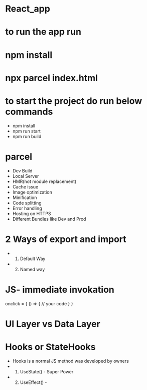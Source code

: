 # React_app
# to run the app run
# npm install
# npx parcel index.html

# to start the project do run below commands
 - npm install
 - npm run start 
 - npm run build

# parcel 
- Dev Build 
- Local Server
- HMR(hot module replacement)
- Cache issue
- Image optimization
- Minification
- Code splitting
- Error handling
- Hosting on HTTPS
- Different Bundles like Dev and Prod

# 2 Ways of export and import 
 - 1. Default Way
 - 2. Named way

# JS- immediate invokation
   onclick = {
    () => {
        // your code
    }
   }

# UI Layer vs Data Layer

# Hooks or StateHooks
- Hooks is a normal JS method was developed by owners
- 1. UseState() - Super Power
- 2. UseEffect() - 


